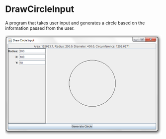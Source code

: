 # DrawCircleInput
A program that takes user input and generates a circle based on the information passed from the user.

<img src="../screenshots/drawCircleInput.png" />

